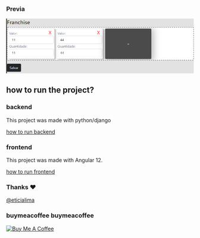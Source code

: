 ### Previa

<img src="docs/demo.png?raw=true"/>

## how to run the project?

### backend

This project was made with python/django

[how to run backend](franchise/README.md)


### frontend

This project was made with Angular 12.

[how to run frontend](franchiseAdmin/README.md)


### Thanks ❤️
[@eticialima](https://www.instagram.com/eticialima)

### buymeacoffee buymeacoffee

<a href="https://www.buymeacoffee.com/leticialima" target="_blank">
 <img  src="https://cdn.buymeacoffee.com/buttons/default-red.png" alt="Buy Me A Coffee" height="40" width="170">
</a>
